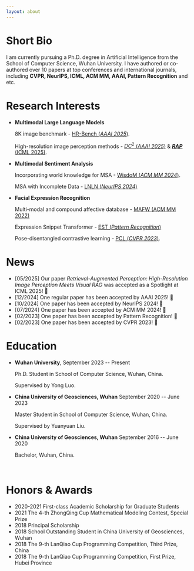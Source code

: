 ```yaml
---
layout: about 
---
```


# Short Bio
<p>I am currently pursuing a Ph.D. degree in Artificial Intelligence from the School of Computer Science, Wuhan University. I have authored or co-authored over 10 papers at top conferences and international journals, including <b>CVPR, NeurIPS, ICML, ACM MM, AAAI, Pattern Recognition</b> and etc. </p>

# Research Interests
- **Multimodal Large Language Models**
  
  8K image benchmark - [HR-Bench (*AAAI 2025*)](https://ojs.aaai.org/index.php/AAAI/article/view/32852).

  High-resolution image perception methods - [$DC^2$ (*AAAI 2025*)](https://ojs.aaai.org/index.php/AAAI/article/view/32852) & [***RAP*** (ICML 2025)](https://arxiv.org/abs/2503.01222).

- **Multimodal Sentiment Analysis**

  Incorporating world knowledge for MSA - [WisdoM (*ACM MM 2024*)](https://dl.acm.org/doi/abs/10.1145/3664647.3681403).

  MSA with Incomplete Data - [LNLN (*NeurIPS 2024*)](https://arxiv.org/abs/2409.20012)

- **Facial Expression Recognition**

  Multi-modal and compound affective database - [MAFW (ACM MM 2022)](https://dl.acm.org/doi/abs/10.1145/3503161.3548190)

  Expression Snippet Transformer - [EST (*Pattern Recognition*)](https://www.sciencedirect.com/science/article/pii/S0031320323000699)

  Pose-disentangled contrastive learning - [PCL (*CVPR 2023*)](https://openaccess.thecvf.com/content/CVPR2023/html/Liu_Pose-Disentangled_Contrastive_Learning_for_Self-Supervised_Facial_Representation_CVPR_2023_paper.html).

# News

- [05/2025] Our paper *Retrieval-Augmented Perception: High-Resolution Image Perception Meets Visual RAG* was accepted as a Spotlight at ICML 2025! 🎉
- [12/2024] One regular paper has been accepted by AAAI 2025! 🥳
- [10/2024] One paper has been accepted by NeurIPS 2024! 🥳
- [07/2024] One paper has been accepted by ACM MM 2024! 🥳
- [02/2023] One paper has been accepted by Pattern Recognition! 🥳
- [02/2023] One paper has been accepted by CVPR 2023! 🥳


# Education

- **Wuhan University**, September 2023 -- Present                                                 

  Ph.D. Student in School of Computer Science, Wuhan, China.

  Supervised by Yong Luo.

- **China University of Geosciences, Wuhan**                                                 September 2020 -- June 2023

  Master Student in School of Computer Science, Wuhan, China.

  Supervised by Yuanyuan Liu.

- **China University of Geosciences, Wuhan**                                                 September 2016 -- June 2020

  Bachelor, Wuhan, China.


<br/>


# Honors & Awards

- 2020-2021 First-class Academic Scholarship for Graduate Students
- 2021 The 4-th ZhongQing Cup Mathematical Modeling Contest, Special Prize
- 2018 Principal Scholarship
- 2018 School Outstanding Student in China University of Geosciences, Wuhan
- 2018 The 9-th LanQiao Cup Programming Competition, Third Prize, China
- 2018 The 9-th LanQiao Cup Programming Competition, First Prize, Hubei Province
